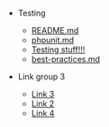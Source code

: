 - Testing        
    - [README.md](README.md) 
    - [phpunit.md](phpunit.md) 
    - [Testing stuff!!!](file.md) 
    - [best-practices.md](best-practices.md) 

- Link group 3      
    - [Link 3](file.md) 
    - [Link 2](file.md) 
    - [Link 4](file.md) 

